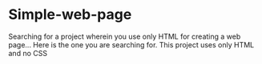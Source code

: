 # Simple-web-page
Searching for a project wherein you use only HTML for creating a web page...
Here is the one you are searching for.
This project uses only HTML and no CSS
